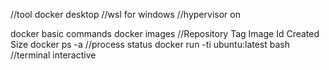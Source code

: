 //tool docker desktop
//wsl for windows 
//hypervisor on 

docker basic commands
docker images
//Repository Tag Image Id Created Size
docker ps -a
//process status
docker run -ti ubuntu:latest bash
//terminal interactive